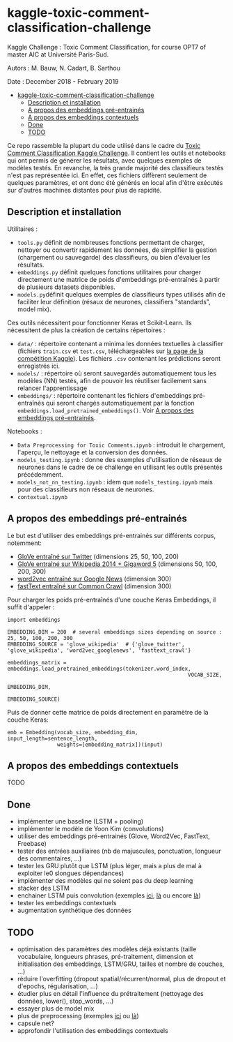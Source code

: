 # kaggle-toxic-comment-classification-challenge

Kaggle Challenge : Toxic Comment Classification, for course OPT7 of master AIC at Université Paris-Sud.

Autors : M. Bauw, N. Cadart, B. Sarthou

Date : December 2018 - February 2019

- [kaggle-toxic-comment-classification-challenge](#kaggle-toxic-comment-classification-challenge)
  - [Description et installation](#description-et-installation)
  - [A propos des embeddings pré-entrainés](#a-propos-des-embeddings-pré-entrainés)
  - [A propos des embeddings contextuels](#a-propos-des-embeddings-contextuels)
  - [Done](#done)
  - [TODO](#todo)

Ce repo rassemble la plupart du code utilisé dans le cadre du [Toxic Comment Classification Kaggle Challenge](https://www.kaggle.com/c/jigsaw-toxic-comment-classification-challenge). Il contient les outils et notebooks qui ont permis de générer les résultats, avec quelques exemples de modèles testés. En revanche, la très grande majorité des classifieurs testés n'est pas représentée ici. En effet, ces fichiers diffèrent seulement de quelques paramètres, et ont donc été générés en local afin d'être exécutés sur d'autres machines distantes pour plus de rapidité.

## Description et installation

Utilitaires :
- `tools.py` définit de nombreuses fonctions permettant de charger, nettoyer ou convertir rapidement les données, de simplifier la gestion (chargement ou sauvegarde) des classifieurs, ou bien d'évaluer les résultats.
- `embeddings.py` définit quelques fonctions utilitaires pour charger directement une matrice de poids d'embeddings pré-entraînés à partir de plusieurs datasets disponibles.
- `models.py`définit quelques exemples de classifieurs types utilisés afin de faciliter leur définition (résaux de neurones, classifiers "standards", model mix).

Ces outils nécessitent pour fonctionner Keras et Scikit-Learn. Ils nécessitent de plus la création de certains répertoires :
- `data/` : répertoire contenant a minima les données textuelles à classifier (fichiers `train.csv` et `test.csv`, téléchargeables sur [la page de la compétition Kaggle](https://www.kaggle.com/c/jigsaw-toxic-comment-classification-challenge/data)). Les fichiers `.csv` contenant les prédictions seront enregistrés ici.
- `models/` : répertoire où seront sauvegardés automatiquement tous les modèles (NN) testés, afin de pouvoir les réutiliser facilement sans relancer l'apprentissage
- `embeddings/` : répertoire contenant les fichiers d'embeddings pré-entraînés qui seront chargés automatiquement par la fonction `embeddings.load_pretrained_embeddings()`. Voir [A propos des embeddings pré-entrainés](#a-propos-des-embeddings-pré-entrainés).

Notebooks :
- `Data Preprocessing for Toxic Comments.ipynb` : introduit le chargement, l'aperçu, le nettoyage et la conversion des données.
- `models_testing.ipynb` : donne des exemples d'utilisation de réseaux de neurones dans le cadre de ce challenge en utilisant les outils présentés précédemment.
- `models_not_nn_testing.ipynb` : idem que `models_testing.ipynb` mais pour des classifieurs non réseaux de neurones.
- `contextual.ipynb`

## A propos des embeddings pré-entrainés

Le but est d'utiliser des embeddings pré-entrainés sur différents corpus, notemment:
- [GloVe entraîné sur Twitter](https://nlp.stanford.edu/projects/glove/) (dimensions 25, 50, 100, 200)
- [GloVe entraîné sur Wikipedia 2014 + Gigaword 5](https://nlp.stanford.edu/projects/glove/) (dimensions 50, 100, 200, 300)
- [word2vec entraîné sur Google News](https://code.google.com/archive/p/word2vec/) (dimension 300)
- [fastText entraîné sur Common Crawl](https://fasttext.cc/docs/en/english-vectors.html) (dimension 300)

Pour charger les poids pré-entraînés d'une couche Keras Embeddings, il suffit d'appeler :
```
import embeddings

EMBEDDING_DIM = 200  # several embeddings sizes depending on source : 25, 50, 100, 200, 300 
EMBEDDING_SOURCE = 'glove_wikipedia'  # {'glove_twitter', 'glove_wikipedia', 'word2vec_googlenews', 'fasttext_crawl'}

embeddings_matrix = embeddings.load_pretrained_embeddings(tokenizer.word_index, 
                                                          VOCAB_SIZE, 
                                                          EMBEDDING_DIM, 
                                                          EMBEDDING_SOURCE)
```
Puis de donner cette matrice de poids directement en paramètre de la couche Keras:
```
emb = Embedding(vocab_size, embedding_dim, input_length=sentence_length, 
                weights=[embedding_matrix])(input)
```

## A propos des embeddings contextuels

TODO

## Done

- implémenter une baseline (LSTM + pooling)
- implémenter le modèle de Yoon Kim (convolutions)
- utiliser des embeddings pré-entrainés (Glove, Word2Vec, FastText, Freebase)
- tester des entrées auxiliaires (nb de majuscules, ponctuation, longueur des commentaires, ...)
- tester les GRU plutôt que LSTM (plus léger, mais a plus de mal à exploiter le0 slongues dépendances)
- implémenter des modèles qui ne soient pas du deep learning
- stacker des LSTM
- enchainer LSTM puis convolution (exemples [ici](https://www.kaggle.com/fizzbuzz/bi-lstm-conv-layer-lb-score-0-9840), [là](https://www.kaggle.com/eashish/bidirectional-gru-with-convolution) ou encore [là](https://www.kaggle.com/tunguz/bi-gru-cnn-poolings-gpu-kernel-version))
- tester les embeddings contextuels
- augmentation synthétique des données

## TODO

- optimisation des paramètres des modèles déjà existants (taille vocabulaire, longueurs phrases, pré-traitement, dimension et initialisation des embeddings, LSTM/GRU, tailles et nombre de couches, ...)
- réduire l'overfitting (dropout spatial/récurrent/normal, plus de dropout et d'epochs, régularisation, ...)
- étudier plus en détail l'influence du prétraitement (nettoyage des données, lower(), stop_words, ...)
- essayer plus de model mix
- plus de preprocessing (exemples [ici](https://www.kaggle.com/larryfreeman/toxic-comments-code-for-alexander-s-9872-model) ou [là](https://www.kaggle.com/fizzbuzz/toxic-data-preprocessing))
- capsule net?
- approfondir l'utilisation des embeddings contextuels
